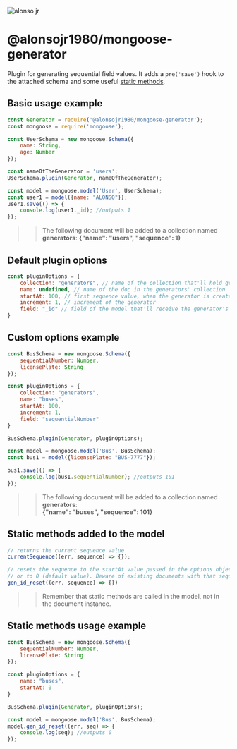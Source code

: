 ![alonso jr](https://img.shields.io/badge/Alonso%20Jr.-www.alonsojr.com.br-crimson.svg)

# @alonsojr1980/mongoose-generator
Plugin for generating sequential field values. It adds a `pre('save')` hook to the attached schema and some useful [static methods](#static-methods).


## Basic usage example

```javascript
const Generator = require('@alonsojr1980/mongoose-generator');
const mongoose = require('mongoose');                

const UserSchema = new mongoose.Schema({
    name: String,
    age: Number
});

const nameOfTheGenerator = 'users';
UserSchema.plugin(Generator, nameOfTheGenerator);

const model = mongoose.model('User', UserSchema);
const user1 = model({name: "ALONSO"});
user1.save(() => {
    console.log(user1._id); //outputs 1
});
```
>> The following document will be added to a collection named **generators**:
**{"name": "users", "sequence": 1}**

## Default plugin options
```javascript
const pluginOptions = {
    collection: "generators", // name of the collection that'll hold generator docs
    name: undefined, // name of the doc in the generators' collection
    startAt: 100, // first sequence value, when the generator is created and saved or reseted with gen_id_reset()
    increment: 1, // increment of the generator
    field: "_id" // field of the model that'll receive the generator's sequence
}
```
## Custom options example

```javascript
const BusSchema = new mongoose.Schema({
    sequentialNumber: Number,
    licensePlate: String
});

const pluginOptions = {
    collection: "generators", 
    name: "buses",
    startAt: 100,
    increment: 1,
    field: "sequentialNumber"
}

BusSchema.plugin(Generator, pluginOptions);

const model = mongoose.model('Bus', BusSchema);
const bus1 = model({licensePlate: "BUS-7777"});

bus1.save(() => {
    console.log(bus1.sequentialNumber); //outputs 101
});
```
>> The following document will be added to a collection named **generators**: <br>
**{"name": "buses", "sequence": 101}**

## Static methods added to the model <a id="static-methods"></a>
```javascript
// returns the current sequence value
currentSequence((err, sequence) => {});

// resets the sequence to the startAt value passed in the options object
// or to 0 (default value). Beware of existing documents with that sequence!
gen_id_reset((err, sequence) => {})
```
>> Remember that static methods are called in the model, not in the document instance.

## Static methods usage example
```javascript
const BusSchema = new mongoose.Schema({
    sequentialNumber: Number,
    licensePlate: String
});

const pluginOptions = {
    name: "buses",
    startAt: 0
}

BusSchema.plugin(Generator, pluginOptions);

const model = mongoose.model('Bus', BusSchema);
model.gen_id_reset((err, seq) => {
    console.log(seq); //outputs 0
});
```